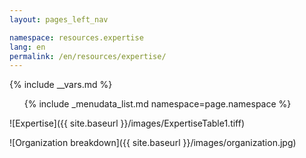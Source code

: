 ```yaml
---
layout: pages_left_nav

namespace: resources.expertise
lang: en
permalink: /en/resources/expertise/
---
```


{% include __vars.md %}

<!-- Content starts -->

<ul class="list-unstyled">
  {% include _menudata_list.md namespace=page.namespace %}
</ul>

![Expertise]({{ site.baseurl }}/images/ExpertiseTable1.tiff)

![Organization breakdown]({{ site.baseurl }}/images/organization.jpg)

<!-- Content ends -->
